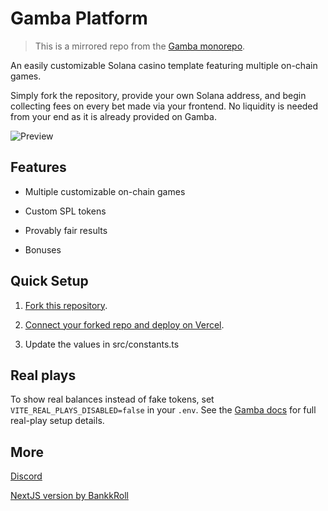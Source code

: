 # Gamba Platform

> This is a mirrored repo from the [Gamba monorepo](https://github.com/gamba-labs/gamba/tree/main/apps/demo).

An easily customizable Solana casino template featuring multiple on-chain games.

Simply fork the repository, provide your own Solana address, and begin collecting fees on every bet made via your frontend. No liquidity is needed from your end as it is already provided on Gamba.

![Preview](https://github.com/gamba-labs/platform/assets/128392411/1d0fe906-c0e7-4a8d-aa2f-365cf7d3f8f5)

## Features

* Multiple customizable on-chain games

* Custom SPL tokens

* Provably fair results

* Bonuses

## Quick Setup

1. [Fork this repository](https://github.com/gamba-labs/platform/generate).

2. [Connect your forked repo and deploy on Vercel](https://vercel.com/new).

3. Update the values in src/constants.ts

## Real plays

To show real balances instead of fake tokens, set `VITE_REAL_PLAYS_DISABLED=false` in your `.env`. See the [Gamba docs](https://gamba.so/docs) for full real-play setup details.

## More

[Discord](https://discord.com/invite/xjBsW3e8fK)

[NextJS version by BankkRoll](https://github.com/BankkRoll/Gamba-V2-Next.js)
